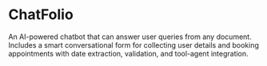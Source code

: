 # ChatFolio
An AI-powered chatbot that can answer user queries from any document. Includes a smart conversational form for collecting user details and booking appointments with date extraction, validation, and tool-agent integration.
